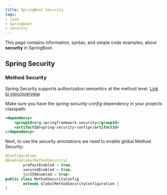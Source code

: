 ```yaml
---
title: SpringBoot Security
tags:
- java
- springboot
- security
---
```


This page contains information, syntax, and simple code examples, about **security** in SpringBoot.
<!--more-->

## Spring Security

### Method Security

Spring Security supports authorization semantics at the method level. [Link to intro/overview](https://www.baeldung.com/spring-security-method-security)

Make sure you have the _spring-security-config_ dependency in your projects classpath:

```xml
<dependency>
    <groupId>org.springframework.security</groupId>
    <artifactId>spring-security-config</artifactId>
</dependency>
```

Next, to use the security annotations we need to enable global Method Security:

```java
@Configuration
@EnableGlobalMethodSecurity(
        prePostEnabled = true,
        securedEnabled = true,
        jsr250Enabled = true)
public class MethodSecurityConfig
        extends GlobalMethodSecurityConfiguration {
}
```